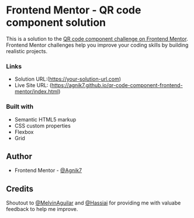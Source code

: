 # Frontend Mentor - QR code component solution

This is a solution to the [QR code component challenge on Frontend Mentor](https://www.frontendmentor.io/challenges/qr-code-component-iux_sIO_H). Frontend Mentor challenges help you improve your coding skills by building realistic projects. 



### Links

- Solution URL:(https://your-solution-url.com)
- Live Site URL: (https://agnik7.github.io/qr-code-component-frontend-mentor/index.html)

### Built with

- Semantic HTML5 markup
- CSS custom properties
- Flexbox
- Grid




## Author
- Frontend Mentor - [@Agnik7](https://www.frontendmentor.io/profile/Agnik7)

## Credits
Shoutout to [@MelvinAguilar](https://www.frontendmentor.io/profile/MelvinAguilar) and [@Hassiai](https://www.frontendmentor.io/profile/Hassiai)
for providing me with valuabe feedback to help me improve.



